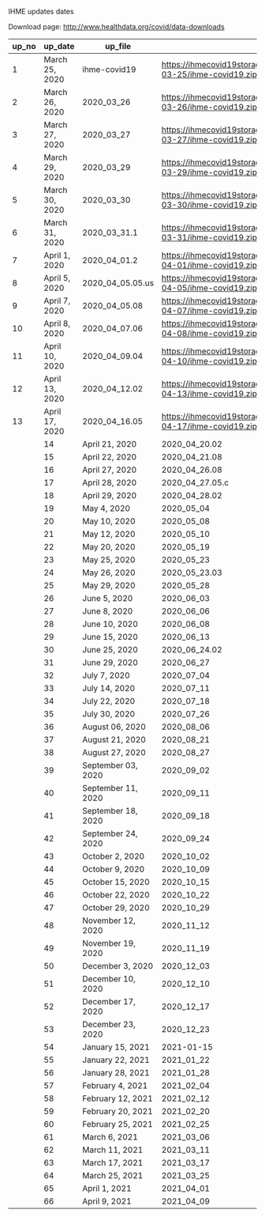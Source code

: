 

IHME updates dates 

Download page: http://www.healthdata.org/covid/data-downloads


 | up_no        |   up_date                |    up_file         |   up_url
 |--------------|--------------------------|--------------------|-----------------------------------------------------------------------------------------------|
 | 	1	| 	March 25, 2020     |	ihme-covid19	| 	https://ihmecovid19storage.blob.core.windows.net/archive/2020-03-25/ihme-covid19.zip	    | 
 | 	2	| 	March 26, 2020     |	2020_03_26	    | 	https://ihmecovid19storage.blob.core.windows.net/archive/2020-03-26/ihme-covid19.zip	    | 
 | 	3	| 	March 27, 2020     |	2020_03_27	    | 	https://ihmecovid19storage.blob.core.windows.net/archive/2020-03-27/ihme-covid19.zip	    | 
 | 	4	| 	March 29, 2020     |	2020_03_29	    | 	https://ihmecovid19storage.blob.core.windows.net/archive/2020-03-29/ihme-covid19.zip	    | 
 | 	5	| 	March 30, 2020     |	2020_03_30	    | 	https://ihmecovid19storage.blob.core.windows.net/archive/2020-03-30/ihme-covid19.zip	    | 
 | 	6	| 	March 31, 2020     |	2020_03_31.1	| 	https://ihmecovid19storage.blob.core.windows.net/archive/2020-03-31/ihme-covid19.zip	    | 
 | 	7	| 	April 1, 2020      |	2020_04_01.2	| 	https://ihmecovid19storage.blob.core.windows.net/archive/2020-04-01/ihme-covid19.zip	    | 
 | 	8	| 	April 5, 2020      |	2020_04_05.05.us| 	https://ihmecovid19storage.blob.core.windows.net/archive/2020-04-05/ihme-covid19.zip	    | 
 | 	9	| 	April 7, 2020      |	2020_04_05.08	| 	https://ihmecovid19storage.blob.core.windows.net/archive/2020-04-07/ihme-covid19.zip	    | 
 | 	10	| 	April 8, 2020      |	2020_04_07.06	| 	https://ihmecovid19storage.blob.core.windows.net/archive/2020-04-08/ihme-covid19.zip	    | 
 | 	11	| 	April 10, 2020     |	2020_04_09.04	| 	https://ihmecovid19storage.blob.core.windows.net/archive/2020-04-10/ihme-covid19.zip	    | 
 | 	12	| 	April 13, 2020     |	2020_04_12.02	| 	https://ihmecovid19storage.blob.core.windows.net/archive/2020-04-13/ihme-covid19.zip	    | 
 | 	13	| 	April 17, 2020     |	2020_04_16.05	| 	https://ihmecovid19storage.blob.core.windows.net/archive/2020-04-17/ihme-covid19.zip	    | 
	| 	14	| 	April 21, 2020     |	2020_04_20.02	| 	https://ihmecovid19storage.blob.core.windows.net/archive/2020-04-21/ihme-covid19.zip	    | 
	| 	15	| 	April 22, 2020     |	2020_04_21.08	| 	http://www.healthdata.org/sites/default/files/files/Projects/COVID/ihme-covid19-0422.zip	| 
	| 	16	| 	April 27, 2020     |	2020_04_26.08	| 	http://www.healthdata.org/sites/default/files/files/Projects/COVID/downloads_0427.zip	    | 
	| 	17	| 	April 28, 2020     |	2020_04_27.05.c	| 	http://www.healthdata.org/sites/default/files/files/Projects/COVID/Downloads_0428.zip	    | 
	| 	18	| 	April 29, 2020     |	2020_04_28.02	| 	https://ihmecovid19storage.blob.core.windows.net/archive/2020-04-29/ihme-covid19.zip	    | 
	| 	19	| 	May 4, 2020        |	2020_05_04	    | 	https://ihmecovid19storage.blob.core.windows.net/archive/2020-05-04/ihme-covid19.zip	    | 
	| 	20	| 	May 10, 2020       |	2020_05_08   	| 	https://ihmecovid19storage.blob.core.windows.net/archive/2020-05-10/ihme-covid19.zip	    | 
	| 	21	| 	May 12, 2020       |	2020_05_10	    | 	https://ihmecovid19storage.blob.core.windows.net/archive/2020-05-12/ihme-covid19.zip	    | 
	| 	22	| 	May 20, 2020       |	2020_05_19	    | 	https://ihmecovid19storage.blob.core.windows.net/archive/2020-05-20/ihme-covid19.zip	    | 
	| 	23	| 	May 25, 2020       |	2020_05_23	    | 	https://ihmecovid19storage.blob.core.windows.net/archive/2020-05-25/ihme-covid19.zip	    | 
	| 	24	| 	May 26, 2020       |	2020_05_23.03	| 	https://ihmecovid19storage.blob.core.windows.net/archive/2020-05-26/ihme-covid19.zip	    | 
	| 	25	| 	May 29, 2020       |	2020_05_28	    | 	https://ihmecovid19storage.blob.core.windows.net/archive/2020-05-29/ihme-covid19.zip	    | 
	| 	26	| 	June 5, 2020       |	2020_06_03	    | 	https://ihmecovid19storage.blob.core.windows.net/archive/2020-06-05/ihme-covid19.zip	    | 
	| 	27	| 	June 8, 2020       |	2020_06_06	    | 	https://ihmecovid19storage.blob.core.windows.net/archive/2020-06-08/ihme-covid19.zip	    | 
	| 	28	| 	June 10, 2020      |	2020_06_08	    | 	https://ihmecovid19storage.blob.core.windows.net/archive/2020-06-10/ihme-covid19.zip	    | 
	| 	29	| 	June 15, 2020      |	2020_06_13	    | 	https://ihmecovid19storage.blob.core.windows.net/archive/2020-06-15/ihme-covid19.zip	    | 
	| 	30	| 	June 25, 2020      |	2020_06_24.02	| 	https://ihmecovid19storage.blob.core.windows.net/archive/2020-06-25/ihme-covid19.zip	    | 
	| 	31	| 	June 29, 2020      |	2020_06_27	    | 	https://ihmecovid19storage.blob.core.windows.net/archive/2020-06-29/ihme-covid19.zip	    | 
	| 	32	| 	July 7, 2020       |	2020_07_04	    | 	https://ihmecovid19storage.blob.core.windows.net/archive/2020-07-07/ihme-covid19.zip	    | 
	| 	33	| 	July 14, 2020      |	2020_07_11	    | 	https://ihmecovid19storage.blob.core.windows.net/archive/2020-07-14/ihme-covid19.zip	    | 
	| 	34	| 	July 22, 2020      |	2020_07_18	    | 	https://ihmecovid19storage.blob.core.windows.net/archive/2020-07-22/ihme-covid19.zip	    | 
	| 	35	| 	July 30, 2020      |	2020_07_26	    | 	https://ihmecovid19storage.blob.core.windows.net/archive/2020-07-30/ihme-covid19.zip	    | 
	| 	36	| 	August 06, 2020    |	2020_08_06	    | 	https://ihmecovid19storage.blob.core.windows.net/archive/2020-08-06/ihme-covid19.zip	    | 
	| 	37	| 	August 21, 2020    |	2020_08_21	    | 	https://ihmecovid19storage.blob.core.windows.net/archive/2020-08-21/ihme-covid19.zip	    | 
	| 	38	| 	August 27, 2020    |	2020_08_27	    | 	https://ihmecovid19storage.blob.core.windows.net/archive/2020-08-27/ihme-covid19.zip	    | 
	| 	39	| 	September 03, 2020 |	2020_09_02	    | 	https://ihmecovid19storage.blob.core.windows.net/archive/2020-09-03/ihme-covid19.zip	    | 
	| 	40	| 	September 11, 2020 |	2020_09_11	    | 	https://ihmecovid19storage.blob.core.windows.net/archive/2020-09-11/ihme-covid19.zip	    | 
	| 	41	| 	September 18, 2020 |	2020_09_18	    | 	https://ihmecovid19storage.blob.core.windows.net/archive/2020-09-18/ihme-covid19.zip	    | 
	| 	42	| 	September 24, 2020 |	2020_09_24	    | 	https://ihmecovid19storage.blob.core.windows.net/archive/2020-09-24/ihme-covid19.zip	    | 
	| 	43	| 	October 2, 2020    |	2020_10_02	    | 	https://ihmecovid19storage.blob.core.windows.net/archive/2020-10-02/ihme-covid19.zip	    | 
	| 	44	| 	October 9, 2020    |	2020_10_09	    | 	https://ihmecovid19storage.blob.core.windows.net/archive/2020-10-09/ihme-covid19.zip	    | 
	| 	45	| 	October 15, 2020   |	2020_10_15	    | 	https://ihmecovid19storage.blob.core.windows.net/archive/2020-10-15/ihme-covid19.zip	    | 
	| 	46	| 	October 22, 2020   |	2020_10_22	    | 	https://ihmecovid19storage.blob.core.windows.net/archive/2020-10-22/ihme-covid19.zip	    | 
	| 	47	| 	October 29, 2020   |	2020_10_29	    | 	https://ihmecovid19storage.blob.core.windows.net/archive/2020-10-29/ihme-covid19.zip	    | 
	| 	48	| 	November 12, 2020  |	2020_11_12	    | 	https://ihmecovid19storage.blob.core.windows.net/archive/2020-11-12/ihme-covid19.zip	    | 
	| 	49	| 	November 19, 2020  |	2020_11_19	    | 	https://ihmecovid19storage.blob.core.windows.net/archive/2020-11-19/ihme-covid19.zip	    | 
	| 	50	| 	December 3, 2020   |	2020_12_03	    | 	https://ihmecovid19storage.blob.core.windows.net/archive/2020-12-03/ihme-covid19.zip	    | 
	| 	51	| 	December 10, 2020  |	2020_12_10	    | 	https://ihmecovid19storage.blob.core.windows.net/archive/2020-12-10/ihme-covid19.zip	    | 
	| 	52	| 	December 17, 2020  |	2020_12_17	    | 	https://ihmecovid19storage.blob.core.windows.net/archive/2020-12-17/ihme-covid19.zip	    | 
	| 	53	| 	December 23, 2020  |	2020_12_23	    | 	https://ihmecovid19storage.blob.core.windows.net/archive/2020-12-23/ihme-covid19.zip	    | 
	| 	54	| 	January 15, 2021   |	2021-01-15	    | 	https://ihmecovid19storage.blob.core.windows.net/archive/2021-01-15/ihme-covid19.zip	    | 
	| 	55	| 	January 22, 2021   |	2021_01_22	    | 	https://ihmecovid19storage.blob.core.windows.net/archive/2021-01-22/ihme-covid19.zip	    | 
	| 	56	| 	January 28, 2021   |	2021_01_28	    | 	https://ihmecovid19storage.blob.core.windows.net/archive/2021-01-28/ihme-covid19.zip	    | 
	| 	57	| 	February 4, 2021   |	2021_02_04	    | 	https://ihmecovid19storage.blob.core.windows.net/archive/2021-02-04/ihme-covid19.zip	    | 
	| 	58	| 	February 12, 2021  |	2021_02_12	    | 	https://ihmecovid19storage.blob.core.windows.net/archive/2021-02-12/ihme-covid19.zip	    | 
	| 	59	| 	February 20, 2021  |	2021_02_20	    | 	https://ihmecovid19storage.blob.core.windows.net/archive/2021-02-20/ihme-covid19.zip	    | 
	| 	60	| 	February 25, 2021  |	2021_02_25	    | 	https://ihmecovid19storage.blob.core.windows.net/archive/2021-02-25/ihme-covid19.zip	    | 
	| 	61	| 	March 6, 2021      |	2021_03_06	    | 	https://ihmecovid19storage.blob.core.windows.net/archive/2021-03-06/ihme-covid19.zip	    | 
	| 	62	| 	March 11, 2021     |	2021_03_11	    | 	https://ihmecovid19storage.blob.core.windows.net/archive/2021-03-11/ihme-covid19.zip	    | 
	| 	63	| 	March 17, 2021     |	2021_03_17	    | 	https://ihmecovid19storage.blob.core.windows.net/archive/2021-03-17/ihme-covid19.zip	    | 
	| 	64	| 	March 25, 2021     |	2021_03_25	    | 	https://ihmecovid19storage.blob.core.windows.net/archive/2021-03-25/ihme-covid19.zip	    | 
	| 	65	| 	April 1, 2021      |	2021_04_01	    | 	https://ihmecovid19storage.blob.core.windows.net/archive/2021-04-01/ihme-covid19.zip	    | 
	| 	66	| 	April 9, 2021      |	2021_04_09	    | 	https://ihmecovid19storage.blob.core.windows.net/latest/ihme-covid19.zip	                | 

